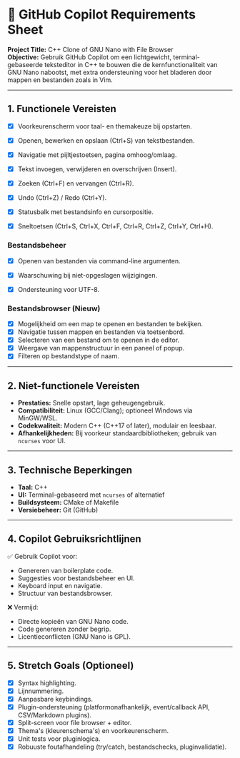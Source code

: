 
# 📝 GitHub Copilot Requirements Sheet

**Project Title:** C++ Clone of GNU Nano with File Browser  
**Objective:** Gebruik GitHub Copilot om een lichtgewicht, terminal-gebaseerde teksteditor in C++ te bouwen die de kernfunctionaliteit van GNU Nano nabootst, met extra ondersteuning voor het bladeren door mappen en bestanden zoals in Vim.

---


## 1. Functionele Vereisten

- [x] Voorkeurenscherm voor taal- en themakeuze bij opstarten.

- [x] Openen, bewerken en opslaan (Ctrl+S) van tekstbestanden.
- [x] Navigatie met pijltjestoetsen, pagina omhoog/omlaag.
- [x] Tekst invoegen, verwijderen en overschrijven (Insert).
- [x] Zoeken (Ctrl+F) en vervangen (Ctrl+R).
- [x] Undo (Ctrl+Z) / Redo (Ctrl+Y).
- [x] Statusbalk met bestandsinfo en cursorpositie.
- [x] Sneltoetsen (Ctrl+S, Ctrl+X, Ctrl+F, Ctrl+R, Ctrl+Z, Ctrl+Y, Ctrl+H).

### Bestandsbeheer
- [x] Openen van bestanden via command-line argumenten.
- [x] Waarschuwing bij niet-opgeslagen wijzigingen.
- [x] Ondersteuning voor UTF-8.


### Bestandsbrowser (Nieuw)
- [x] Mogelijkheid om een map te openen en bestanden te bekijken.
- [x] Navigatie tussen mappen en bestanden via toetsenbord.
- [x] Selecteren van een bestand om te openen in de editor.
- [x] Weergave van mappenstructuur in een paneel of popup.
- [x] Filteren op bestandstype of naam.

---

## 2. Niet-functionele Vereisten

- **Prestaties:** Snelle opstart, lage geheugengebruik.
- **Compatibiliteit:** Linux (GCC/Clang); optioneel Windows via MinGW/WSL.
- **Codekwaliteit:** Modern C++ (C++17 of later), modulair en leesbaar.
- **Afhankelijkheden:** Bij voorkeur standaardbibliotheken; gebruik van `ncurses` voor UI.

---

## 3. Technische Beperkingen

- **Taal:** C++
- **UI:** Terminal-gebaseerd met `ncurses` of alternatief
- **Buildsysteem:** CMake of Makefile
- **Versiebeheer:** Git (GitHub)

---

## 4. Copilot Gebruiksrichtlijnen

✅ Gebruik Copilot voor:
- Genereren van boilerplate code.
- Suggesties voor bestandsbeheer en UI.
- Keyboard input en navigatie.
- Structuur van bestandsbrowser.

❌ Vermijd:
- Directe kopieën van GNU Nano code.
- Code genereren zonder begrip.
- Licentieconflicten (GNU Nano is GPL).

---


## 5. Stretch Goals (Optioneel)

- [x] Syntax highlighting.
- [x] Lijnnummering.
- [x] Aanpasbare keybindings.
- [x] Plugin-ondersteuning (platformonafhankelijk, event/callback API, CSV/Markdown plugins).
- [x] Split-screen voor file browser + editor.
- [x] Thema's (kleurenschema's) en voorkeurenscherm.
- [x] Unit tests voor pluginlogica.
- [x] Robuuste foutafhandeling (try/catch, bestandschecks, pluginvalidatie).
